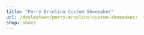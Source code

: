 ```yaml
---
title: "Perry Ercolino Custom Shoemaker"
url: /doylestown/perry-ercolino-custom-shoemaker/
shop: shoes
---
```


